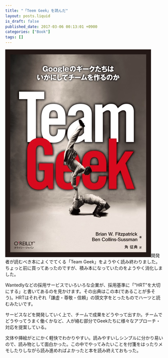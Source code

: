 ```yaml
---
title: "「Teem Geek」を読んだ"
layout: posts.liquid
is_draft: false
published_date: 2017-03-06 00:13:01 +0900
categories: ["Book"]
tags: []
---
```


 ![](/public/images/2017/09/a9aa6-1nilu-4lecyar_8wbjizfaa.png)開発者が読むべき本によくでてくる「Team Geek」をようやく読み終わりました。ちょっと前に買ってあったのですが、積み本になっていたのをようやく消化しました。

Wantedlyなどの採用サービスでいろいろな企業が、採用基準に「"HRT"を大切にする」と書いてあるのを見かけます。その出典はこの本(であることが多そう)。HRTはそれぞれ「謙虚・尊敬・信頼」の頭文字をとったものでハーツと読むみたいです。

サービスなどを開発していく上で、チームで成果をどうやって出すか。チームでどうやってうまく働くかなど、人が絡む部分でGeekたちに様々なアプローチ・対応を提案している。

文体や挿絵がとにかく軽快でわかりやすい。読みやすいしシンプルに分かり易いので、読み物として面白かった。この中でやってみたいことを付箋をはったりメモしたりしながら読み進めればよかったと本を読み終えておもった。


